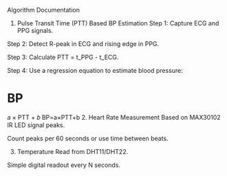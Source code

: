 Algorithm Documentation
1. Pulse Transit Time (PTT) Based BP Estimation
Step 1: Capture ECG and PPG signals.

Step 2: Detect R-peak in ECG and rising edge in PPG.

Step 3: Calculate PTT = t_PPG - t_ECG.

Step 4: Use a regression equation to estimate blood pressure:

BP
=
𝑎
×
PTT
+
𝑏
BP=a×PTT+b
2. Heart Rate Measurement
Based on MAX30102 IR LED signal peaks.

Count peaks per 60 seconds or use time between beats.

3. Temperature
Read from DHT11/DHT22.

Simple digital readout every N seconds.
